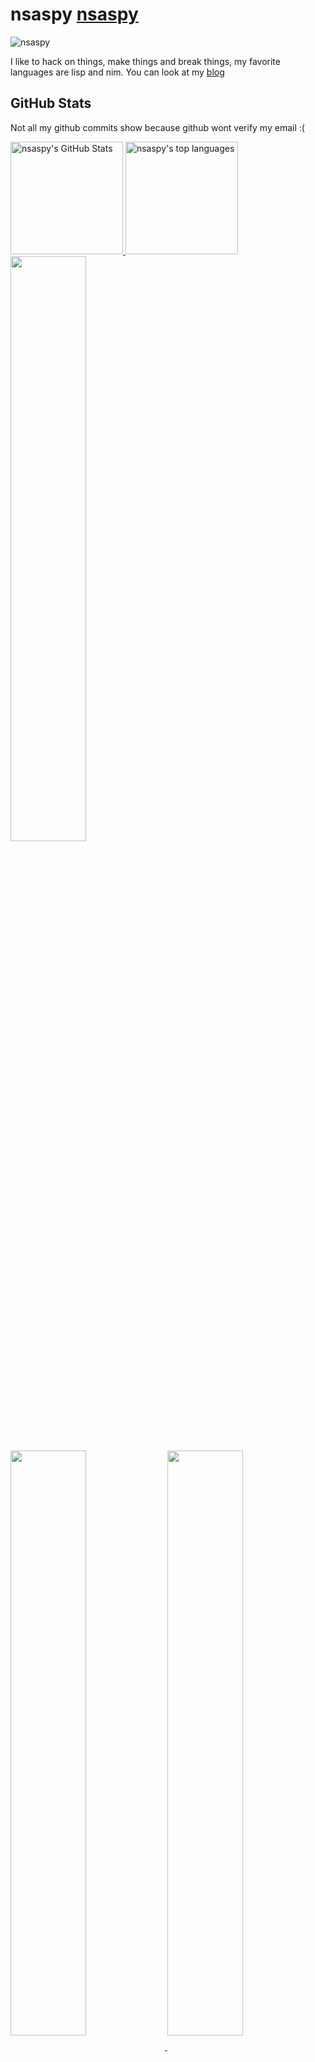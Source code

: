 # nsaspy [nsaspy](https://lost-rob0t.github.io/) 
<!-- <img src="wave.gif" width="24px"> -->
![nsaspy](banner.png)


I like to hack on things, make things and break things, my favorite languages are lisp and nim.
You can look at my [blog](https://lost-rob0t.github.io/)

## GitHub Stats
Not all my github commits show because github wont verify my email :(

<a href="https://github.com/lost-rob0t">
  <img height="180em" src="https://github-readme-stats.vercel.app/api?username=lost-rob0t&show_icons=true&theme=synthwave&count_private=true" alt="nsaspy's GitHub Stats" />
  <img height="180em" src="https://github-readme-stats.vercel.app/api/top-langs/?username=lost-rob0t&theme=synthwave&layout=compact" 
    alt="nsaspy's top languages" />
</a>
<a href="https://github.com/lost-rob0t">
  <img align="center" width="49%" src="./header.svg" />
</a>
<br/>
<a href="https://github.com/lost-rob0t">
  <img align="center" width="49%" src="./repositories.svg" />
</a>
<a href="https://github.com/lost-rob0t">
  <img align="center" width="49%" src="./acti_comm.svg" />
</a>

<a href="https://github.com/lost-rob0t">
  <img align="center" width="49%" src="./iso_calender.svg" />
</a>

<a href="https://github.com/lost-rob0t">
    <img align="center" width="49%" src="./issue_pr_lang.svg" />
</a>

<a href="https://github.com/lost-rob0t">
  <img align="center" width="49%" src="./github-habits.svg" />
</a>
<a href="https://github.com/lost-rob0t">
    <img align="center" width="49%" src="./achievements.svg" />
</a>
